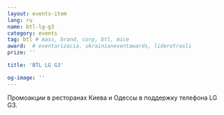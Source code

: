 ```yaml
---
layout: events-item
lang: ru
name: btl-lg-g3
category: events
tag: btl # mass, brand, corp, btl, mice
award:  # eventarizacia, ukrainianeventawards, liderotrasli
prize: ''

title: 'BTL LG G3'

og-image: ''
---
```


Промоакции в ресторанах Киева и Одессы в поддержку телефона LG G3.
